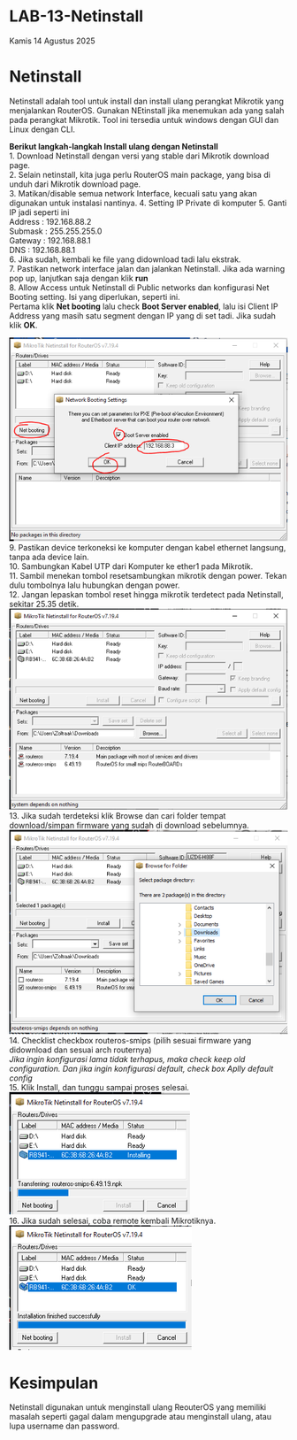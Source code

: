 # LAB-13-Netinstall
Kamis 14 Agustus 2025

# Netinstall
  Netinstall adalah tool untuk install dan install ulang perangkat Mikrotik yang menjalankan RouterOS. Gunakan NEtinstall jika menemukan ada yang salah pada perangkat Mikrotik. Tool ini tersedia untuk windows dengan GUI dan Linux dengan CLI.    
    
  **Berikut langkah-langkah Install ulang dengan Netinstall**  
    1. Download Netinstall dengan versi yang stable dari Mikrotik download page.  
    2. Selain netinstall, kita juga perlu RouterOS main package, yang bisa di unduh dari Mikrotik download page.  
    3. Matikan/disable semua network Interface, kecuali satu yang akan digunakan untuk instalasi nantinya.
    4. Setting IP Private di komputer
    5. Ganti IP jadi seperti ini  
        Address : 192.168.88.2  
        Submask : 255.255.255.0  
        Gateway : 192.168.88.1  
        DNS     : 192.168.88.1  
    6. Jika sudah, kembali ke file yang didownload tadi lalu ekstrak.  
    7. Pastikan network interface jalan dan jalankan Netinstall. Jika ada warning pop up, lanjutkan saja dengan klik **run**  
    8. Allow Access untuk Netinstall di Public networks dan konfigurasi Net Booting setting. Isi yang diperlukan, seperti ini.  
    Pertama klik **Net booting** lalu check **Boot Server enabled**, lalu isi Client IP Address yang masih satu segment dengan IP yang di set tadi. Jika sudah klik **OK**.  
      
  ![testimoni](testimoni.PNG)  
    9. Pastikan device terkoneksi ke komputer dengan kabel ethernet langsung, tanpa ada device lain.  
    10. Sambungkan Kabel UTP dari Komputer ke ether1 pada Mikrotik.  
    11. Sambil menekan tombol resetsambungkan mikrotik dengan power. Tekan dulu tombolnya lalu hubungkan dengan power.  
    12. Jangan lepaskan tombol reset hingga mikrotik terdetect pada Netinstall, sekitar 25.35 detik.  
    ![netinstall](bmth.PNG)   
    13. Jika sudah terdeteksi klik Browse dan cari folder tempat download/simpan firmware yang sudah di download sebelumnya.  
    ![cari](wanted.PNG)
    14. Checklist checkbox routeros-smips (pilih sesuai firmware yang didownload dan sesuai arch routernya)  
    *Jika ingin konfigurasi lama tidak terhapus, maka check keep old configuration. Dan jika ingin konfigurasi default, check box Aplly default config*  
    15. Klik Install, dan tunggu sampai proses selesai.  
    ![beres](installing.PNG)  
    16. Jika sudah selesai, coba remote kembali Mikrotiknya.  
    ![beres2](beres.PNG)


# Kesimpulan
Netinstall digunakan untuk menginstall ulang ReouterOS yang memiliki masalah seperti gagal dalam mengupgrade atau menginstall ulang, atau lupa username dan password.  
